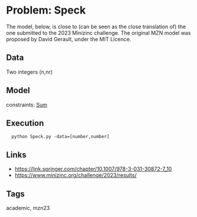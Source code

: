 # Problem: Speck

The model, below, is close to (can be seen as the close translation of) the one submitted to the 2023 Minizinc challenge.
The original MZN model was proposed by David Gerault, under the MIT Licence.

## Data
  Two integers (n,nr)

## Model
  constraints: [Sum](https://pycsp.org/documentation/constraints/Sum)

## Execution
```
  python Speck.py -data=[number,number]
```

## Links
  - https://link.springer.com/chapter/10.1007/978-3-031-30872-7_10
  - https://www.minizinc.org/challenge/2023/results/

## Tags
  academic, mzn23
